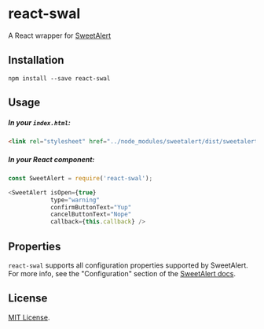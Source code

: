 # react-swal

A React wrapper for [SweetAlert](http://t4t5.github.io/sweetalert/)

## Installation

```
npm install --save react-swal
```

## Usage

##### In your `index.html`:

```html
<link rel="stylesheet" href="../node_modules/sweetalert/dist/sweetalert.css">
```

##### In your React component:

```js
const SweetAlert = require('react-swal');

<SweetAlert isOpen={true}
            type="warning"
            confirmButtonText="Yup"
            cancelButtonText="Nope"
            callback={this.callback} />
```

## Properties

`react-swal` supports all configuration properties supported by SweetAlert. For more info,
see the "Configuration" section of the [SweetAlert docs](http://t4t5.github.io/sweetalert/).

## License

[MIT License](http://opensource.org/licenses/mit-license.html).
